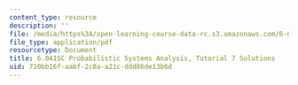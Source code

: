 ```yaml
---
content_type: resource
description: ''
file: /media/https%3A/open-learning-course-data-rc.s3.amazonaws.com/6-041sc-probabilistic-systems-analysis-and-applied-probability-fall-2013/710bb16faabf2c8aa21cddd86de13b6d_MIT6_041SCF13_tut07_sol.pdf
file_type: application/pdf
resourcetype: Document
title: 6.041SC Probabilistic Systems Analysis, Tutorial 7 Solutions
uid: 710bb16f-aabf-2c8a-a21c-ddd86de13b6d
---
```

